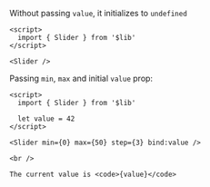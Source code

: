 Without passing `value`, it initializes to `undefined`

```svelte example
<script>
  import { Slider } from '$lib'
</script>

<Slider />
```

Passing `min`, `max` and initial `value` prop:

```svelte example
<script>
  import { Slider } from '$lib'

  let value = 42
</script>

<Slider min={0} max={50} step={3} bind:value />

<br />

The current value is <code>{value}</code>
```
